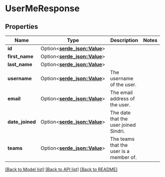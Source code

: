 # UserMeResponse

## Properties

Name | Type | Description | Notes
------------ | ------------- | ------------- | -------------
**id** | Option<[**serde_json::Value**](.md)> |  | 
**first_name** | Option<[**serde_json::Value**](.md)> |  | 
**last_name** | Option<[**serde_json::Value**](.md)> |  | 
**username** | Option<[**serde_json::Value**](.md)> | The username of the user. | 
**email** | Option<[**serde_json::Value**](.md)> | The email address of the user. | 
**date_joined** | Option<[**serde_json::Value**](.md)> | The date that the user joined Sindri. | 
**teams** | Option<[**serde_json::Value**](.md)> | The teams that the user is a member of. | 

[[Back to Model list]](../README.md#documentation-for-models) [[Back to API list]](../README.md#documentation-for-api-endpoints) [[Back to README]](../README.md)


